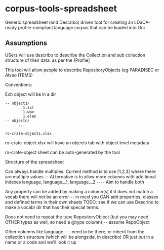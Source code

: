 # corpus-tools-spreadsheet
Generic spreadsheet (and Describo) driven tool for creating an LDaCA-ready profile-compliant language corpus that can be loaded into Oni


## Assumptions

USers will use describo to describe the Collection and sub collection structure of their data. as per the [Profile]


This tool will allow people to describe RepositoryObjects (eg PARADISEC or Alveo ITEMS)

Conventions:

Ech object will be in a dir

```
-- object1/
        1.txt
        1.wav
        1.elan
-- objectn/
      ...
      
ro-crate-objects.xlsx

```

ro-crate-object.xlsx will have an objects tab with object level metadata

ro-crate-object sheet can be auto-generated by the tool 

Structure of the spreadsheet

Can always handle multiples. Current method is to use [1,2,3] where there are multiple values -- ALternative is to allow more columns with additional indexes language, language__1, language__2 ---- Aim to handle both

Any property can be added by making a column(s) if it does not match a vocab there will not be an error -- in rocxl you CAN add properties, classes and defined terms in their own sheets TODO: see if we can use Descrino to make a vocab/ dir that has their special terms.

Does not need to repeat the type RepositoryObject (but you may need OTHER types as well, so need a @type column) -- assume RepoObject

Other columns like language --- need to be there, or inherit from the collection structure (which will be alongside, in describo) OR just put in a name or a code and we'll look it up



